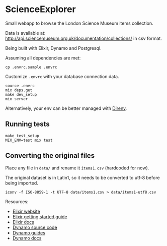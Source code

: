 # ScienceExplorer

Small webapp to browse the London Science Museum items collection.

Data is available at: <http://api.sciencemuseum.org.uk/documentation/collections/> in csv format.

Being built with Elixir, Dynamo and Postgresql.

Assuming all dependencies are met:

    cp .envrc.sample .envrc

Customize `.envrc` with your database connection data.

    source .envrc
    mix deps.get
    make dev_setup
    mix server

Alternatively, your env can be better managed with [Direnv](https://github.com/zimbatm/direnv).

## Running tests

    make test_setup
    MIX_ENV=test mix test

## Converting the original files

Place any file in `data/` and rename it `items1.csv` (hardcoded for now).

The original dataset is in Latin1, so it needs to be converted to utf-8 before being
imported.

    iconv -f ISO-8859-1 -t UTF-8 data/items1.csv > data/items1-utf8.csv

Resources:

* [Elixir website](http://elixir-lang.org/)
* [Elixir getting started guide](http://elixir-lang.org/getting_started/1.html)
* [Elixir docs](http://elixir-lang.org/docs)
* [Dynamo source code](https://github.com/elixir-lang/dynamo)
* [Dynamo guides](https://github.com/elixir-lang/dynamo#learn-more)
* [Dynamo docs](http://elixir-lang.org/docs/dynamo)
